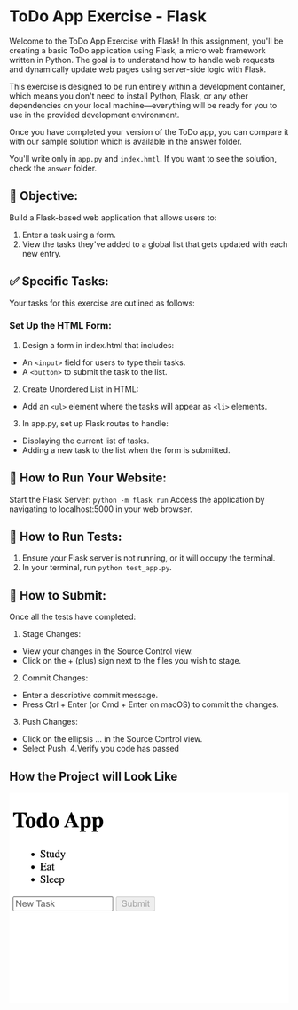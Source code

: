 # ToDo App Exercise - Flask
Welcome to the ToDo App Exercise with Flask! In this assignment, you'll be creating a basic ToDo application using Flask, a micro web framework written in Python. The goal is to understand how to handle web requests and dynamically update web pages using server-side logic with Flask.

This exercise is designed to be run entirely within a development container, which means you don't need to install Python, Flask, or any other dependencies on your local machine—everything will be ready for you to use in the provided development environment.

Once you have completed your version of the ToDo app, you can compare it with our sample solution which is available in the answer folder.

You'll write only in `app.py` and `index.hmtl`. If you want to see the solution, check the `answer` folder.

## 🎯 Objective:
Build a Flask-based web application that allows users to:

1. Enter a task using a form.
2. View the tasks they've added to a global list that gets updated with each new entry.

## ✅ Specific Tasks:
Your tasks for this exercise are outlined as follows:

### Set Up the HTML Form:
1. Design a form in index.html that includes:
- An `<input>` field for users to type their tasks.
- A `<button>` to submit the task to the list.

2. Create Unordered List in HTML:
- Add an `<ul>` element where the tasks will appear as `<li>` elements.

3. In app.py, set up Flask routes to handle:
- Displaying the current list of tasks.
- Adding a new task to the list when the form is submitted.

## 📘 How to Run Your Website:
Start the Flask Server: `python -m flask run`
Access the application by navigating to localhost:5000 in your web browser.

## 🚀 How to Run Tests:
1. Ensure your Flask server is not running, or it will occupy the terminal.
2. In your terminal, run `python test_app.py`.

## 🤔 How to Submit:
Once all the tests have completed:

1. Stage Changes:
  - View your changes in the Source Control view.
  - Click on the + (plus) sign next to the files you wish to stage.
2. Commit Changes:
  - Enter a descriptive commit message.
  - Press Ctrl + Enter (or Cmd + Enter on macOS) to commit the changes.
3. Push Changes:
  - Click on the ellipsis ... in the Source Control view.
  - Select Push.
4.Verify you code has passed

## How the Project will Look Like
![Local Image](project.png)
